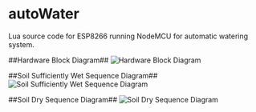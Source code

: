 # autoWater
Lua source code for ESP8266 running NodeMCU for automatic watering system.

##Hardware Block Diagram##
![Hardware Block Diagram](docs/4181_EC_Proposal_Hardware.png?raw=true "Hardware Block Diagram")

##Soil Sufficiently Wet Sequence Diagram##
![Soil Sufficiently Wet Sequence Diagram](docs/4181_EC_Proposal_Sequence_Wet.png?raw=true "Soil Sufficiently Wet Sequence Diagram")

##Soil Dry Sequence Diagram##
![Soil Dry Sequence Diagram](docs/4181_EC_Proposal_Sequence_Dry.png?raw=true "Soil Dry Sequence Diagram")